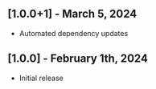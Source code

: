 ## [1.0.0+1] - March 5, 2024

* Automated dependency updates


## [1.0.0] - February 1th, 2024

* Initial release


















